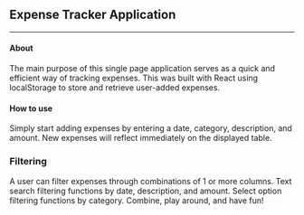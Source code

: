 ## Expense Tracker Application
___
#### About
The main purpose of this single page application serves as a quick and efficient way of tracking expenses. This was built with React using localStorage to store and retrieve user-added expenses.
#### How to use
Simply start adding expenses by entering a date, category, description, and amount. New expenses will reflect immediately on the displayed table.

### Filtering
A user can filter expenses through combinations of 1 or more columns. Text search filtering functions by date, description, and amount. Select option filtering functions by category. Combine, play around, and have fun!
